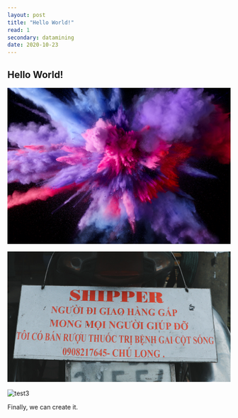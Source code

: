 ```yaml
---
layout: post
title: "Hello World!"
read: 1
secondary: datamining
date: 2020-10-23
---
```


## Hello World!

![test1](./2020-11-10-16-42-16.png)

![test2](/sources/test.png)

![test3](../sources/test.png)

Finally, we can create it.
